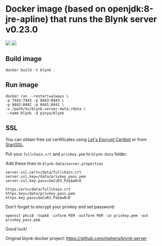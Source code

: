 # Docker image (based on openjdk:8-jre-apline) that runs the Blynk server v0.23.0

[![](https://images.microbadger.com/badges/version/pinya/blynk.svg)](https://microbadger.com/images/pinya/blynk "Get your own version badge on microbadger.com")
[![](https://images.microbadger.com/badges/image/pinya/blynk.svg)](https://microbadger.com/images/pinya/blynk "Get your own image badge on microbadger.com")

## Build image

```
docker build -t blynk .
```
## Run image

```
docker run --restart=always \
-p 7443:7443 -p 8443:8443 \
-p 8442:8442 -p 8441:8441 \
-v /path/to/blynk-server-data:/data \
--name blynk -d pinya/blynk
```

## SSL

You can obtain free ssl certificates using [Let's Encrypt Certbot](https://certbot.eff.org/) or from [StartSSL](https://www.startssl.com/).

Put your `fullchain.crt` and `privkey.pem` to `blynk-data` folder.

Add these lines to `blynk-data/server.properties`
```
server.ssl.cert=/data/fullchain.crt
server.ssl.key=/data/privkey_pass.pem
server.ssl.key.pass=SeCuR3_Pa$$w0rD

https.cert=/data/fullchain.crt
https.key=/data/privkey_pass.pem
https.key.pass=SeCuR3_Pa$$w0rD
```
Don't forget to encrypt your privkey and set password:

```
openssl pkcs8 -topk8 -inform PEM -outform PEM -in privkey.pem -out privkey_pass.pem
```

Good luck!

Original blynk-docker project: https://github.com/mpherg/blynk-server

